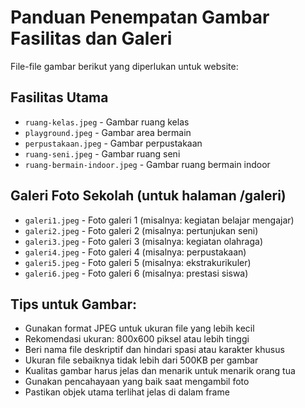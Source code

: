 # Panduan Penempatan Gambar Fasilitas dan Galeri

File-file gambar berikut yang diperlukan untuk website:

## Fasilitas Utama
- `ruang-kelas.jpeg` - Gambar ruang kelas
- `playground.jpeg` - Gambar area bermain
- `perpustakaan.jpeg` - Gambar perpustakaan
- `ruang-seni.jpeg` - Gambar ruang seni
- `ruang-bermain-indoor.jpeg` - Gambar ruang bermain indoor

## Galeri Foto Sekolah (untuk halaman /galeri)
- `galeri1.jpeg` - Foto galeri 1 (misalnya: kegiatan belajar mengajar)
- `galeri2.jpeg` - Foto galeri 2 (misalnya: pertunjukan seni)
- `galeri3.jpeg` - Foto galeri 3 (misalnya: kegiatan olahraga)
- `galeri4.jpeg` - Foto galeri 4 (misalnya: perpustakaan)
- `galeri5.jpeg` - Foto galeri 5 (misalnya: ekstrakurikuler)
- `galeri6.jpeg` - Foto galeri 6 (misalnya: prestasi siswa)

## Tips untuk Gambar:
- Gunakan format JPEG untuk ukuran file yang lebih kecil
- Rekomendasi ukuran: 800x600 piksel atau lebih tinggi
- Beri nama file deskriptif dan hindari spasi atau karakter khusus
- Ukuran file sebaiknya tidak lebih dari 500KB per gambar
- Kualitas gambar harus jelas dan menarik untuk menarik orang tua
- Gunakan pencahayaan yang baik saat mengambil foto
- Pastikan objek utama terlihat jelas di dalam frame